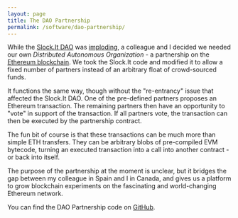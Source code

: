 ```yaml
---
layout: page
title: The DAO Partnership
permalink: /software/dao-partnership/
---
```

While the [Slock.It DAO][1] was [imploding][2], a colleague and I decided we needed our own _Distributed Autonomous Organization_ - a partnership on the [Ethereum blockchain][3]. We took the Slock.It code and modified it to allow a fixed number of partners instead of an arbitrary float of crowd-sourced funds.

It functions the same way, though without the "re-entrancy" issue that affected the Slock.It DAO. One of the pre-defined partners proposes an Ethereum transaction. The remaining partners then have an opportunity to "vote" in support of the transaction. If all partners vote, the transaction can then be executed by the partnership contract.

The fun bit of course is that these transactions can be much more than simple ETH transfers. They can be arbitrary blobs of pre-compiled EVM bytecode, turning an executed transaction into a call into another contract - or back into itself.

The purpose of the partnership at the moment is unclear, but it bridges the gap between my colleague in Spain and I in Canada, and gives us a platform to grow blockchain experiments on the fascinating and world-changing Ethereum network.

You can find the DAO Partnership code on [GitHub][4].

[1]: https://daohub.org/
[2]: http://www.coindesk.com/understanding-dao-hack-journalists/
[3]: https://www.ethereum.org/
[4]: https://github.com/jamiehale/dao_partnership